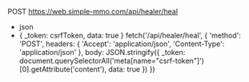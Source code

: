 POST https://web.simple-mmo.com/api/healer/heal
- json
- { _token: csrfToken, data: true }
fetch('/api/healer/heal', {
    'method': 'POST',
    headers: {
        'Accept': 'application/json',
        'Content-Type': 'application/json'
    },
    body: JSON.stringify({
        _token: document.querySelectorAll('meta[name="csrf-token"]')[0].getAttribute('content'),
        data: true
    })
})